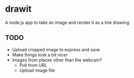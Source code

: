# drawit

A node.js app to take an image and render it as a line drawing

## TODO

- Upload cropped image to express and save
- Make things look a bit nicer
- Images from places other than the webcam?
  - Pull from URL
  - Upload image file
